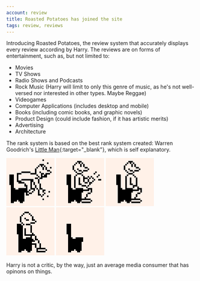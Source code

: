 ```yaml
---
account: review
title: Roasted Potatoes has joined the site
tags: review, reviews
---
```


Introducing Roasted Potatoes, the review system that accurately displays every review according by Harry. The reviews are on forms of entertainment, such as, but not limited to:

- Movies
- TV Shows
- Radio Shows and Podcasts
- Rock Music (Harry will limit to only this genre of music, as he's not well-versed nor interested in other types. Maybe Reggae)
- Videogames
- Computer Applications (includes desktop and mobile)
- Books (including comic books, and graphic novels)
- Product Design (could include fashion, if it has artistic merits)
- Advertising
- Architecture

The rank system is based on the best rank system created: Warren Goodrich's [Little Man][little-man-external-link]{:target="\_blank"}, which is self explanatory.

![Five Stars](/assets/img/posts/five-star.png)
![Four Stars](/assets/img/posts/four-star.png)
![Three Stars](/assets/img/posts/three-star.png)
![Two Stars](/assets/img/posts/two-star.png)
![One Star](/assets/img/posts/one-star.png)

Harry is not a critic, by the way, just an average media consumer that has opinons on things.

[little-man-external-link]: https://austinkleon.com/2008/09/19/the-little-man/

